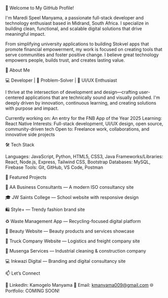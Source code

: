 👋 Welcome to My GitHub Profile!

I'm Maredi Speel Manyama, a passionate full-stack developer and technology enthusiast based in Midrand, South Africa. I specialize in building clean, functional, and scalable digital solutions that drive meaningful impact.

From simplifying university applications to building Stokvel apps that promote financial empowerment, my work is focused on creating tools that serve communities and foster positive change. I believe great technology empowers people, builds trust, and creates lasting value.

🚀 About Me

💻 Developer | 🧠 Problem-Solver | 🎨 UI/UX Enthusiast

I thrive at the intersection of development and design—crafting user-centered applications that are technically sound and visually polished. I'm deeply driven by innovation, continuous learning, and creating solutions with purpose and impact.

Currently working on: An entry for the FNB App of the Year 2025
Learning: React Native
Interests: Full-stack development, UI/UX design, open source, community-driven tech
Open to: Freelance work, collaborations, and innovative side projects

🛠️ Tech Stack

Languages: JavaScript, Python, HTML5, CSS3, Java
Frameworks/Libraries: React, Node.js, Express, Tailwind CSS, Bootstrap
Databases: MySQL, Firebase
Tools: Git, GitHub, VS Code, Postman

📂 Featured Projects

🏢 AA Business Consultants — A modern ISO consultancy site

🎓 JW Saints College — School website with responsive design

🛍️ Style+ — Trendy fashion brand site

♻️ Waste Management App — Recycling-focused digital platform

💅 Beauty Website — Beauty products and services showcase

🚛 Truck Company Website — Logistics and freight company site

🧹 Musenga Services — Industrial cleaning & construction company

💻 Inkwazi Digital — Branding and digital consultancy site

📫 Let’s Connect

🔗 LinkedIn: Kamogelo Manyama
📧 Email: kmanyama009@gmail.com
🌐 Portfolio: COMING SOON!

